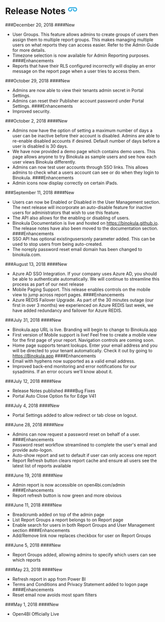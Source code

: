 # Release Notes ![](images/favicon.png)

###December 20, 2018
####New
* User Groups. This feature allows admins to create groups of users then assign them to multiple report groups. This makes managing multiple users on what reports they can access easier. Refer to the Admin Guide for more details.
* Timezone selection is now available for Admin Reporting purposes.
####Enhancements
* Reports that have their RLS configured incorrectly will display an error message on the report page when a user tries to access them.

###October 29, 2018
####New
* Admins are now able to view their tenants admin secret in Portal Settings.
* Admins can reset their Publisher account password under Portal Settings.
####Enhancements
* Improved security.

###October 2, 2018
####New
* Admins now have the option of setting a maximum number of days a user can be inactive before their account is disabled. Admins are able to re-enable disabled accounts if desired. Default number of days before a user is disabled is 30 days.
* We have now provided a demo page which contains demo users. This page allows anyone to try Binokula as sample users and see how each user views Binokula differently.
* Admins can now test user accounts through SSO links. This allows admins to check what a users account can see or do when they login to Binokula.
####Enhancements
* Admin icons now display correctly on certain iPads.

###September 11, 2018
####New
* Users can now be Enabled or Disabled in the User Management section. The next release will incorporate an auto-disable feature for inactive users for administrators that wish to use this feature.
* The API also allows for the enabling or disabling of users.
* Binokula Documentation is live and hosted on <https://binokula.github.io>. The release notes have also been moved to the documentation section.
####Enhancements
* SSO API has optional existingusersonly parameter added. This can be used to stop users from being auto-created.
* The noreply password reset email domain has been changed to binokula.com.

###August 13, 2018
####New
* Azure AD SSO Integration. If your company uses Azure AD, you should be able to authenticate automatically. We will continue to streamline this process as part of our next release
* Mobile Paging Support. This release enables controls on the mobile view to jump across report pages.
####Enhancements
* Azure REDIS Failover Upgrade. As part of the 30 minutes outage (our first in over 3 months) we experienced on Azure REDIS last week, we have added redundancy and failover for Azure REDIS.

###July 31, 2018
####New
* Binokula.app URL is live. Branding will begin to change to Binokula.app
* First version of Mobile support is live! Feel free to create a mobile view for the first page of your report. Navigation controls are coming soon.
* Home page supports tenant lookups. Enter your email address and you will be directed to your tenant automatically. Check it out by going to https://Binokula.app
####Enhancements
* Email with hyphens now supported as a valid email address.
* Improved back-end monitoring and error notifications for our sysadmins. If an error occurs we'll know about it.

###July 12, 2018
####New
* Release Notes published
####Bug Fixes
* Portal Auto Close Option fix for Edge V41

###July 4, 2018
####New
* Portal Settings added to allow redirect or tab close on logout.

###June 28, 2018
####New
* Admins can now request a password reset on behalf of a user.
####Enhancements
* Password reset workflow streamlined to complete the user's email and provide auto-logon.
* Auto-show report and set to default if user can only access one report
* Report Refresh button clears report cache and ensure all users see the latest list of reports available

###June 19, 2018
####New
* Admin report is now accessible on open4bi.com/admin
####Enhancements
* Report refresh button is now green and more obvious

###June 11, 2018
####New
* Breadcrumb added on top of the admin page
* List Report Groups a report belongs to on Report page
* Enable search for users in both Report Groups and User Management section
####Enhancements
* Add/Remove link now replaces checkbox for user on Report Groups

###June 5, 2018
####New
* Report Groups added, allowing admins to specify which users can see which reports

###May 23, 2018
####New
* Refresh report in app from Power BI
* Terms and Conditions and Privacy Statement added to logon page
####Enhancements
* Reset email now avoids most spam filters

###May 1, 2018
####New
* Open4BI Officially Live